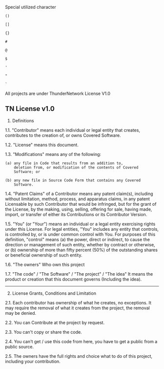 Special utilized character
```
()
```
```
[]
```
```
{}
```
```
#
```
```
@
```
```
$
```
```
'
```
```
"
```
```
`
```


All projects are under ThunderNetwork License V1.0

TN License v1.0
----------------------------------------------------------------
1. Definitions

1.1. "Contributor"
    means each individual or legal entity that creates, contributes to
    the creation of, or owns Covered Software.

1.2. "License"
    means this document.

1.3. "Modifications"
    means any of the following:

    (a) any file in Code that results from an addition to,
        deletion from, or modification of the contents of Covered
        Software; or

    (b) any new file in Source Code Form that contains any Covered
        Software.

1.4. "Patent Claims" of a Contributor
    means any patent claim(s), including without limitation, method,
    process, and apparatus claims, in any patent Licensable by such
    Contributor that would be infringed, but for the grant of the
    License, by the making, using, selling, offering for sale, having
    made, import, or transfer of either its Contributions or its
    Contributor Version.

1.5. "You" (or "Your")
    means an individual or a legal entity exercising rights under this
    License. For legal entities, "You" includes any entity that
    controls, is controlled by, or is under common control with You. For
    purposes of this definition, "control" means (a) the power, direct
    or indirect, to cause the direction or management of such entity,
    whether by contract or otherwise, or (b) ownership of more than
    fifty percent (50%) of the outstanding shares or beneficial
    ownership of such entity.

1.6. "The owners"
    Who own this project

1.7. "The code" / "The Software" / "The project" / "The idea"
    It means the product or creation that this document governs (Including the idea).

------------------------------------------------
2. License Grants, Conditions and Limitation

2.1. Each contributor has ownership of what he creates, no exceptions. 
    It may require the removal of what it creates from the project, 
    the removal may be denied.

2.2. You can Contribute at the project by request.

2.3. You can't copy or share the code.

2.4. You can't get / use this code from here, you have to get a public
    from a public source.

2.5. The owners have the full rights and choice what to do of this project,
    including your contribution.
